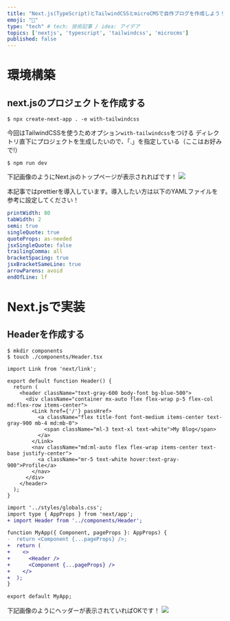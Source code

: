 ```yaml
---
title: "Next.js(TypeScript)とTailwindCSSとmicroCMSで自作ブログを作成しよう！"
emoji: "🐙"
type: "tech" # tech: 技術記事 / idea: アイデア
topics: ['nextjs', 'typescript', 'tailwindcss', 'microcms']
published: false
---
```


# 環境構築

## next.jsのプロジェクトを作成する

```shell
$ npx create-next-app . -e with-tailwindcss
```
今回はTailwindCSSを使うためオプション`with-tailwindcss`をつける
ディレクトリ直下にプロジェクトを生成したいので、「.」を指定している（ここはお好みで!）


```shell
$ npm run dev
```
下記画像のようにNext.jsのトップページが表示されればです！
![](https://i.gyazo.com/e1bfb646892ea04aa37090d1c454e185.png)

本記事ではprettierを導入しています。導入したい方は以下のYAMLファイルを参考に設定してください！
```yml:.prettierrc.yml
printWidth: 80
tabWidth: 2
semi: true
singleQuote: true
quoteProps: as-needed
jsxSingleQuote: false
trailingComma: all
bracketSpacing: true
jsxBracketSameLine: true
arrowParens: avoid
endOfLine: lf
```

# Next.jsで実装
## Headerを作成する
```shell
$ mkdir components
$ touch ./components/Header.tsx
```
```tsx:./components/Header.tsx
import Link from 'next/link';

export default function Header() {
  return (
    <header className="text-gray-600 body-font bg-blue-500">
      <div className="container mx-auto flex flex-wrap p-5 flex-col md:flex-row items-center">
        <Link href={'/'} passHref>
          <a className="flex title-font font-medium items-center text-gray-900 mb-4 md:mb-0">
            <span className="ml-3 text-xl text-white">My Blog</span>
          </a>
        </Link>
        <nav className="md:ml-auto flex flex-wrap items-center text-base justify-center">
          <a className="mr-5 text-white hover:text-gray-900">Profile</a>
        </nav>
      </div>
    </header>
  );
}

```
```diff tsx:./pages/_app.jsx
import '../styles/globals.css';
import type { AppProps } from 'next/app';
+ import Header from '../components/Header';

function MyApp({ Component, pageProps }: AppProps) {
-  return <Component {...pageProps} />;
+  return (
+    <>
+      <Header />
+      <Component {...pageProps} />
+    </>
+  );
}

export default MyApp;
```

下記画像のようにヘッダーが表示されていればOKです！
![](https://i.gyazo.com/fef51b3691c467f7b897b4eea9f52ff8.png)

